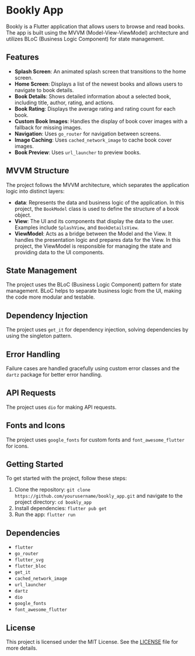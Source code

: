 # Bookly App

Bookly is a Flutter application that allows users to browse and read books. The app is built using
the MVVM (Model-View-ViewModel) architecture and utilizes BLoC (Business Logic Component) for state
management.

## Features

- **Splash Screen**: An animated splash screen that transitions to the home screen.
- **Home Screen**: Displays a list of the newest books and allows users to navigate to book details.
- **Book Details**: Shows detailed information about a selected book, including title, author,
  rating, and actions.
- **Book Rating**: Displays the average rating and rating count for each book.
- **Custom Book Images**: Handles the display of book cover images with a fallback for missing
  images.
- **Navigation**: Uses `go_router` for navigation between screens.
- **Image Caching**: Uses `cached_network_image` to cache book cover images.
- **Book Preview**: Uses `url_launcher` to preview books.

## MVVM Structure

The project follows the MVVM architecture, which separates the application logic into distinct
layers:

- **data**: Represents the data and business logic of the application. In this project,
  the `BookModel` class is used to define the structure of a book object.
- **View**: The UI and its components that display the data to the user. Examples
  include `SplashView`, and `BookDetailsView`.
- **ViewModel**: Acts as a bridge between the Model and the View. It handles the presentation logic
  and prepares data for the View. In this project, the ViewModel is responsible for managing the
  state and providing data to the UI components.

## State Management

The project uses the BLoC (Business Logic Component) pattern for state management. BLoC helps to
separate business logic from the UI, making the code more modular and testable.

## Dependency Injection

The project uses `get_it` for dependency injection, solving dependencies by using the singleton
pattern.

## Error Handling

Failure cases are handled gracefully using custom error classes and the `dartz` package for better
error handling.

## API Requests

The project uses `dio` for making API requests.

## Fonts and Icons

The project uses `google_fonts` for custom fonts and `font_awesome_flutter` for icons.

## Getting Started

To get started with the project, follow these steps:

1. Clone the repository: `git clone https://github.com/yourusername/bookly_app.git` and navigate to
   the project directory: `cd bookly_app`
2. Install dependencies: `flutter pub get`
3. Run the app: `flutter run`

## Dependencies

- `flutter`
- `go_router`
- `flutter_svg`
- `flutter_bloc`
- `get_it`
- `cached_network_image`
- `url_launcher`
- `dartz`
- `dio`
- `google_fonts`
- `font_awesome_flutter`

## License

This project is licensed under the MIT License. See the [LICENSE](LICENSE) file for more details.
